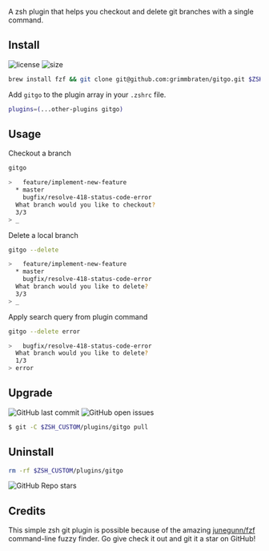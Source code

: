 A zsh plugin that helps you checkout and delete git branches with a single command.

## Install

![license](https://img.shields.io/github/license/grimmbraten/gitgo?style=flat&color=blue)
![size](https://img.shields.io/github/repo-size/grimmbraten/gitgo?style=flat&color=blue)

```bash
brew install fzf && git clone git@github.com:grimmbraten/gitgo.git $ZSH_CUSTOM/plugins/gitgo
```

Add `gitgo` to the plugin array in your `.zshrc` file.

```bash
plugins=(...other-plugins gitgo)
```

## Usage

Checkout a branch

```bash
gitgo

>   feature/implement-new-feature
  * master
    bugfix/resolve-418-status-code-error
  What branch would you like to checkout?
  3/3
> _
```

Delete a local branch

```bash
gitgo --delete

>   feature/implement-new-feature
  * master
    bugfix/resolve-418-status-code-error
  What branch would you like to delete?
  3/3
> _
```

Apply search query from plugin command

```bash
gitgo --delete error

>   bugfix/resolve-418-status-code-error
  What branch would you like to delete?
  1/3
> error
```

## Upgrade

![GitHub last commit](https://img.shields.io/github/last-commit/grimmbraten/gitgo?style=flat&color=blue)
![GitHub open issues](https://img.shields.io/github/issues-raw/grimmbraten/gitgo?style=flat&color=blue)

```bash
$ git -C $ZSH_CUSTOM/plugins/gitgo pull
```

## Uninstall

```bash
rm -rf $ZSH_CUSTOM/plugins/gitgo
```

![GitHub Repo stars](https://img.shields.io/github/stars/grimmbraten/gitgo?style=social)

## Credits

This simple zsh git plugin is possible because of the amazing [junegunn/fzf](https://github.com/junegunn/fzf) command-line fuzzy finder. Go give check it out and git it a star on GitHub!
